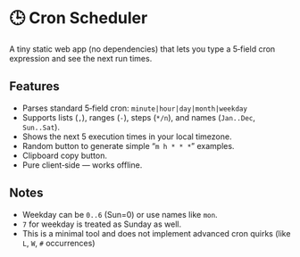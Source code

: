 # 🕒 Cron Scheduler

A tiny static web app (no dependencies) that lets you type a 5‑field cron expression and see the next run times.

## Features

- Parses standard 5‑field cron: `minute|hour|day|month|weekday`
- Supports lists (`,`), ranges (`-`), steps (`*/n`), and names (`Jan..Dec`, `Sun..Sat`).
- Shows the next 5 execution times in your local timezone.
- Random button to generate simple “`m h * * *`” examples.
- Clipboard copy button.
- Pure client‑side — works offline.

## Notes

- Weekday can be `0..6` (Sun=0) or use names like `mon`.
- `7` for weekday is treated as Sunday as well.
- This is a minimal tool and does not implement advanced cron quirks (like `L`, `W`, `#` occurrences)
